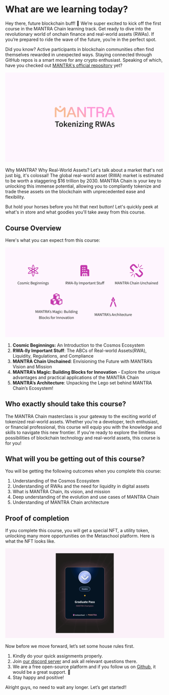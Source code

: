 # What are we learning today?

Hey there, future blockchain buff! 🌟 We’re super excited to kick off the first course in the MANTRA Chain learning track. Get ready to dive into the revolutionary world of onchain finance and real-world assets (RWAs). If you’re prepared to ride the wave of the future, you’re in the perfect spot.

Did you know? Active participants in blockchain communities often find themselves rewarded in unexpected ways. Staying connected through GitHub repos is a smart move for any crypto enthusiast. Speaking of which, have you checked out [MANTRA's official repository](https://github.com/MANTRA-Finance) yet?

![](https://github.com/0xmetaschool/Learning-Projects/blob/main/assests_for_all/assets-for-MANTRA-C1/MANTRA%20C1%20L1%20Image%201.webp?raw=true)

Why MANTRA? Why Real-World Assets? Let's talk about a market that's not just big, it's colossal! The global real-world asset (RWA) market is estimated to be worth a staggering $16 trillion by 2030. MANTRA Chain is your key to unlocking this immense potential, allowing you to compliantly tokenize and trade these assets on the blockchain with unprecedented ease and flexibility.

But hold your horses before you hit that next button! Let's quickly peek at what's in store and what goodies you'll take away from this course.

## Course Overview

Here's what you can expect from this course:

![](https://github.com/0xmetaschool/Learning-Projects/blob/main/assests_for_all/assets-for-MANTRA-C1/MANTRA%20C1%20L1%20Image%202.webp?raw=true)

1. **Cosmic Beginnings:** An Introduction to the Cosmos Ecosystem
2. **RWA-lly Important Stuff**: The ABCs of Real-world Assets(RWA), Liquidity, Regulations, and Compliance
3. **MANTRA Chain Unchained**: Envisioning the Future with MANTRA’s Vision and Mission
4. **MANTRA’s Magic: Building Blocks for Innovation** - Explore the unique advantages and practical applications of the MANTRA Chain
5. **MANTRA’s Architecture**: Unpacking the Lego set behind MANTRA Chain’s Ecosystem!

## Who exactly should take this course?

The MANTRA Chain masterclass is your gateway to the exciting world of tokenized real-world assets. Whether you're a developer, tech enthusiast, or financial professional, this course will equip you with the knowledge and skills to navigate this new frontier. If you're ready to explore the limitless possibilities of blockchain technology and real-world assets, this course is for you!

## What will you be getting out of this course?

You will be getting the following outcomes when you complete this course:

1. Understanding of the Cosmos Ecosystem
2. Understanding of RWAs and the need for liquidity in digital assets
3. What is MANTRA Chain, its vision, and mission
4. Deep understanding of the evolution and use cases of MANTRA Chain
5. Understanding of MANTRA Chain architecture

## Proof of completion

If you complete this course, you will get a special NFT, a utility token, unlocking many more opportunities on the Metaschool platform. Here is what the NFT looks like.

![](https://github.com/0xmetaschool/Learning-Projects/blob/main/assests_for_all/assets-for-MANTRA-C1/MANTRA%20C1%20L1%20Image%203.webp?raw=true)

Now before we move forward, let’s set some house rules first.

1. Kindly do your quick assignments properly.
2. Join [our discord server](https://discord.gg/73Zq4kzU) and ask all relevant questions there.
3. We are a free open-source platform and if you follow us on [Github](https://github.com/0xmetaschool/), it would be a great support. 🫣
4. Stay happy and positive!


Alright guys, no need to wait any longer. Let’s get started!!
